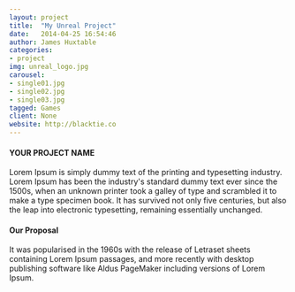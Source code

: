```yaml
---
layout: project
title:  "My Unreal Project"
date:   2014-04-25 16:54:46
author: James Huxtable
categories:
- project
img: unreal_logo.jpg
carousel:
- single01.jpg
- single02.jpg
- single03.jpg
tagged: Games
client: None
website: http://blacktie.co
---
```

#### YOUR PROJECT NAME
Lorem Ipsum is simply dummy text of the printing and typesetting industry. Lorem Ipsum has been the industry's standard dummy text ever since the 1500s, when an unknown printer took a galley of type and scrambled it to make a type specimen book. It has survived not only five centuries, but also the leap into electronic typesetting, remaining essentially unchanged.

#### Our Proposal
It was popularised in the 1960s with the release of Letraset sheets containing Lorem Ipsum passages, and more recently with desktop publishing software like Aldus PageMaker including versions of Lorem Ipsum.
